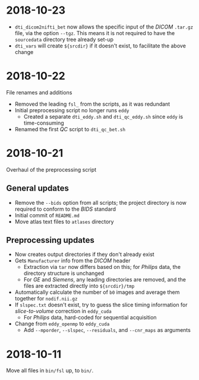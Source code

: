 # 2018-10-23

* `dti_dicom2nifti_bet` now allows the specific input of the *DICOM* `.tar.gz` file, via the option `--tgz`.
    This means it is not required to have the `sourcedata` directory tree already set-up
* `dti_vars` will create `${srcdir}` if it doesn't exist, to facilitate the above change


# 2018-10-22
File renames and additions

* Removed the leading `fsl_` from the scripts, as it was redundant
* Initial preprocessing script no longer runs `eddy`
    * Created a separate `dti_eddy.sh` and `dti_qc_eddy.sh` since `eddy` is time-consuming
* Renamed the first *QC* script to `dti_qc_bet.sh`


# 2018-10-21
Overhaul of the preprocessing script

## General updates
* Remove the `--bids` option from all scripts; the project directory is now required to conform to the *BIDS* standard
* Initial commit of `README.md`
* Move atlas text files to `atlases` directory

## Preprocessing updates
* Now creates output directories if they don't already exist
* Gets `Manufacturer` info from the *DICOM* header
    * Extraction via `tar` now differs based on this; for *Philips* data, the directory structure is unchanged
    * For *GE* and *Siemens*, any leading directories are removed, and the files are extracted directly into `${srcdir}/tmp`
* Automatically calculate the number of `b0` images and average them together for `nodif.nii.gz`
* If `slspec.txt` doesn't exist, try to guess the slice timing information for *slice-to-volume* correction in `eddy_cuda`
    * For *Philips* data, hard-coded for sequential acquisition
* Change from `eddy_openmp` to `eddy_cuda`
    * Add `--mporder`, `--slspec`, `--residuals`, and `--cnr_maps` as arguments

# 2018-10-11
Move all files in `bin/fsl` up, to `bin/`.
